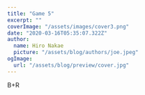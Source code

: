 ```yaml
---
title: "Game 5"
excerpt: ""
coverImage: "/assets/images/cover3.png"
date: "2020-03-16T05:35:07.322Z"
author:
  name: Hiro Nakae
  picture: "/assets/blog/authors/joe.jpeg"
ogImage:
  url: "/assets/blog/preview/cover.jpg"
---
```


B+R
